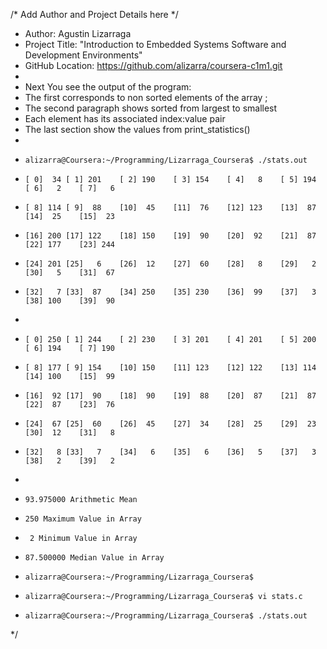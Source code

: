 /* Add Author and Project Details here */
 * Author:  Agustin Lizarraga
 * Project Title: "Introduction to Embedded Systems Software and Development Environments"
 * GitHub Location: https://github.com/alizarra/coursera-c1m1.git
 *
 * Next You see the output of the program:
 * The first corresponds to non sorted elements of the array ; 
 * The second paragraph shows sorted from largest to smallest
 * Each element has its associated index:value pair
 * The last section show the values from print_statistics()
 *
 *     alizarra@Coursera:~/Programming/Lizarraga_Coursera$ ./stats.out
 *     [ 0]  34	[ 1] 201	[ 2] 190	[ 3] 154	[ 4]   8	[ 5] 194	[ 6]   2	[ 7]   6	
 *     [ 8] 114	[ 9]  88	[10]  45	[11]  76	[12] 123	[13]  87	[14]  25	[15]  23	
 *     [16] 200	[17] 122	[18] 150	[19]  90	[20]  92	[21]  87	[22] 177	[23] 244	
 *     [24] 201	[25]   6	[26]  12	[27]  60	[28]   8	[29]   2	[30]   5	[31]  67	
 *     [32]   7	[33]  87	[34] 250	[35] 230	[36]  99	[37]   3	[38] 100	[39]  90	
 *     
 *     [ 0] 250	[ 1] 244	[ 2] 230	[ 3] 201	[ 4] 201	[ 5] 200	[ 6] 194	[ 7] 190	
 *     [ 8] 177	[ 9] 154	[10] 150	[11] 123	[12] 122	[13] 114	[14] 100	[15]  99	
 *     [16]  92	[17]  90	[18]  90	[19]  88	[20]  87	[21]  87	[22]  87	[23]  76	
 *     [24]  67	[25]  60	[26]  45	[27]  34	[28]  25	[29]  23	[30]  12	[31]   8	
 *     [32]   8	[33]   7	[34]   6	[35]   6	[36]   5	[37]   3	[38]   2	[39]   2	
 *     
 *     93.975000 Arithmetic Mean
 *     250 Maximum Value in Array
 *      2 Minimum Value in Array
 *     87.500000 Median Value in Array
 *     alizarra@Coursera:~/Programming/Lizarraga_Coursera$ 
 *     alizarra@Coursera:~/Programming/Lizarraga_Coursera$ vi stats.c 
 *     alizarra@Coursera:~/Programming/Lizarraga_Coursera$ ./stats.out
 */
